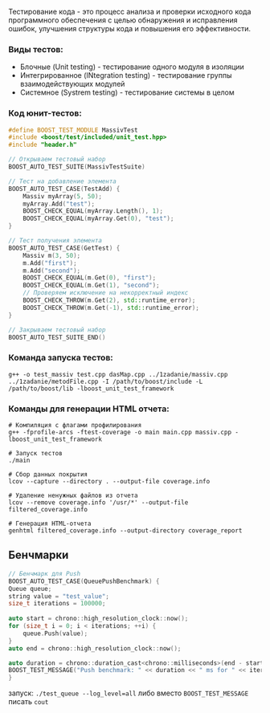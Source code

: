 Тестирование кода - это процесс анализа и проверки исходного кода программного обеспечения с целью обнаружения и исправления ошибок, улучшения структуры кода и повышения его эффективности.

### Виды тестов:
- Блочные (Unit testing) - тестирование одного модуля в изоляции
- Интегрированное (INtegration testing) - тестирование группы взаимодействующих модулей
- Системное (Systrem testing) - тестирование системы в целом

### Код юнит-тестов:
```C++
#define BOOST_TEST_MODULE MassivTest
#include <boost/test/included/unit_test.hpp>
#include "header.h"

// Открываем тестовый набор
BOOST_AUTO_TEST_SUITE(MassivTestSuite)

// Тест на добавление элемента
BOOST_AUTO_TEST_CASE(TestAdd) {
    Massiv myArray(5, 50);
    myArray.Add("test");
    BOOST_CHECK_EQUAL(myArray.Length(), 1);
    BOOST_CHECK_EQUAL(myArray.Get(0), "test");
}

// Тест получения элемента
BOOST_AUTO_TEST_CASE(GetTest) {
	Massiv m(3, 50);
	m.Add("first");
	m.Add("second");
	BOOST_CHECK_EQUAL(m.Get(0), "first");
	BOOST_CHECK_EQUAL(m.Get(1), "second");
	// Проверяем исключение на некорректный индекс
	BOOST_CHECK_THROW(m.Get(2), std::runtime_error);
	BOOST_CHECK_THROW(m.Get(-1), std::runtime_error);
}

// Закрываем тестовый набор
BOOST_AUTO_TEST_SUITE_END()

```

### Команда запуска тестов:
```
g++ -o test_massiv test.cpp dasMap.cpp ../1zadanie/massiv.cpp ../1zadanie/metodFile.cpp -I /path/to/boost/include -L /path/to/boost/lib -lboost_unit_test_framework
```

### Команды для генерации HTML отчета:
```
# Компиляция с флагами профилирования
g++ -fprofile-arcs -ftest-coverage -o main main.cpp massiv.cpp -lboost_unit_test_framework

# Запуск тестов
./main

# Сбор данных покрытия
lcov --capture --directory . --output-file coverage.info

# Удаление ненужных файлов из отчета
lcov --remove coverage.info '/usr/*' --output-file filtered_coverage.info

# Генерация HTML-отчета
genhtml filtered_coverage.info --output-directory coverage_report

```

## Бенчмарки
```C++
// Бенчмарк для Push
BOOST_AUTO_TEST_CASE(QueuePushBenchmark) {
Queue queue;
string value = "test_value";
size_t iterations = 100000;
  
auto start = chrono::high_resolution_clock::now();
for (size_t i = 0; i < iterations; ++i) {
	queue.Push(value);
}
auto end = chrono::high_resolution_clock::now();

auto duration = chrono::duration_cast<chrono::milliseconds>(end - start).count();
BOOST_TEST_MESSAGE("Push benchmark: " << duration << " ms for " << iterations << " iterations");
}
```

запуск: `./test_queue --log_level=all`
либо вместо `BOOST_TEST_MESSAGE` писать `cout`